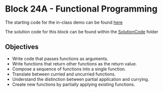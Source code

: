 # Block 24A - Functional Programming

The starting code for the in-class demo can be found [here](./demo/README.md)

The solution code for this block can be found within the [SolutionCode](../../SolutionCode/24A-functional_programming/README.md) folder

## Objectives
* Write code that passes functions as arguments.
* Write functions that return other functions as the return value.
* Compose a sequence of functions into a single function.
* Translate between curried and uncurried functions.
* Understand the distinction between partial application and currying.
* Create new functions by partially applying existing functions.

